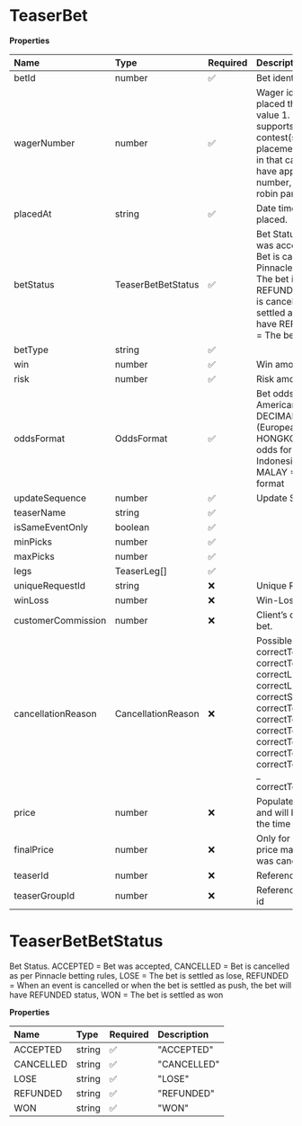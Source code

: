 # TeaserBet

**Properties**

| Name               | Type               | Required | Description                                                                                                                                                                                                                                                                                     |
| :----------------- | :----------------- | :------- | :---------------------------------------------------------------------------------------------------------------------------------------------------------------------------------------------------------------------------------------------------------------------------------------------- |
| betId              | number             | ✅       | Bet identification                                                                                                                                                                                                                                                                              |
| wagerNumber        | number             | ✅       | Wager identification. All bets placed thru the API will have value 1. Website Classic view supports multiple contest(special) bets placement in the same bet slip in that case the bet would have appropriate wager number, as well as all round robin parlay bets.                             |
| placedAt           | string             | ✅       | Date time when the bet was placed.                                                                                                                                                                                                                                                              |
| betStatus          | TeaserBetBetStatus | ✅       | Bet Status. ACCEPTED = Bet was accepted, CANCELLED = Bet is cancelled as per Pinnacle betting rules, LOSE = The bet is settled as lose, REFUNDED = When an event is cancelled or when the bet is settled as push, the bet will have REFUNDED status, WON = The bet is settled as won            |
| betType            | string             | ✅       |                                                                                                                                                                                                                                                                                                 |
| win                | number             | ✅       | Win amount.                                                                                                                                                                                                                                                                                     |
| risk               | number             | ✅       | Risk amount.                                                                                                                                                                                                                                                                                    |
| oddsFormat         | OddsFormat         | ✅       | Bet odds format. AMERICAN = American odds format, DECIMAL = Decimal (European) odds format, HONGKONG = Hong Kong odds format, INDONESIAN = Indonesian odds format, MALAY = Malaysian odds format                                                                                                |
| updateSequence     | number             | ✅       | Update Sequence                                                                                                                                                                                                                                                                                 |
| teaserName         | string             | ✅       |                                                                                                                                                                                                                                                                                                 |
| isSameEventOnly    | boolean            | ✅       |                                                                                                                                                                                                                                                                                                 |
| minPicks           | number             | ✅       |                                                                                                                                                                                                                                                                                                 |
| maxPicks           | number             | ✅       |                                                                                                                                                                                                                                                                                                 |
| legs               | TeaserLeg[]        | ✅       |                                                                                                                                                                                                                                                                                                 |
| uniqueRequestId    | string             | ❌       | Unique Request Id                                                                                                                                                                                                                                                                               |
| winLoss            | number             | ❌       | Win-Loss for settled bets.                                                                                                                                                                                                                                                                      |
| customerCommission | number             | ❌       | Client’s commission on the bet.                                                                                                                                                                                                                                                                 |
| cancellationReason | CancellationReason | ❌       | Possible keys \: _ correctTeam1Id _ correctTeam2Id _ correctListedPitcher1 _ correctListedPitcher2 _ correctSpread _ correctTotalPoints _ correctTeam1TotalPoints _ correctTeam2TotalPoints _ correctTeam1Score _ correctTeam2Score _ correctTeam1TennisSetsScore _ correctTeam2TennisSetsScore |
| price              | number             | ❌       | Populated for all teaser bets and will be the original price at the time of the placement.                                                                                                                                                                                                      |
| finalPrice         | number             | ❌       | Only for settled parlay. Final price may differ in case leg was cancelled or half won.                                                                                                                                                                                                          |
| teaserId           | number             | ❌       | Reference to the teaser id                                                                                                                                                                                                                                                                      |
| teaserGroupId      | number             | ❌       | Reference to the teaser group id                                                                                                                                                                                                                                                                |

# TeaserBetBetStatus

Bet Status. ACCEPTED = Bet was accepted, CANCELLED = Bet is cancelled as per Pinnacle betting rules, LOSE = The bet is settled as lose, REFUNDED = When an event is cancelled or when the bet is settled as push, the bet will have REFUNDED status, WON = The bet is settled as won

**Properties**

| Name      | Type   | Required | Description |
| :-------- | :----- | :------- | :---------- |
| ACCEPTED  | string | ✅       | "ACCEPTED"  |
| CANCELLED | string | ✅       | "CANCELLED" |
| LOSE      | string | ✅       | "LOSE"      |
| REFUNDED  | string | ✅       | "REFUNDED"  |
| WON       | string | ✅       | "WON"       |

<!-- This file was generated by liblab | https://liblab.com/ -->
